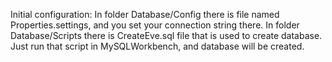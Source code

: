 Initial configuration: In folder Database/Config there is file named Properties.settings, and
you set your connection string there. In folder Database/Scripts there is CreateEve.sql file that is used
to create database. Just run that script in MySQLWorkbench, and database will be created.